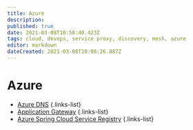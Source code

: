 ```yaml
---
title: Azure
description: 
published: true
date: 2021-03-08T10:58:40.423Z
tags: cloud, devops, service proxy, discovery, mesh, azure
editor: markdown
dateCreated: 2021-03-08T10:08:26.887Z
---
```


# Azure
- [Azure DNS](/training/azure/azure_dns)
{.links-list}
- [Application Gateway](/training/azure/applicaton_gateway)
{.links-list}
- [Azure Spring Cloud Service Registry](/training/azure/azure_spring_cloud_service_registry)
{.links-list}